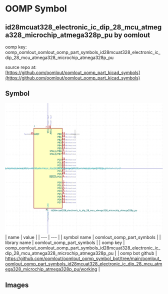 # OOMP Symbol  
## id28mcuat328_electronic_ic_dip_28_mcu_atmega328_microchip_atmega328p_pu  by oomlout  
  
oomp key: oomp_oomlout_oomlout_oomp_part_symbols_id28mcuat328_electronic_ic_dip_28_mcu_atmega328_microchip_atmega328p_pu  
  
source repo at: [https://github.com/oomlout/oomlout_oomp_part_kicad_symbols](https://github.com/oomlout/oomlout_oomp_part_kicad_symbols)  
## Symbol  
  
[![working.png](working_600.png)](working.png)  
| name | value | 
| --- | --- | 
| symbol name | oomlout_oomp_part_symbols | 
| library name | oomlout_oomp_part_symbols | 
| oomp key | oomp_oomlout_oomlout_oomp_part_symbols_id28mcuat328_electronic_ic_dip_28_mcu_atmega328_microchip_atmega328p_pu | 
| oomp bot github | https://github.com/oomlout/oomlout_oomp_symbol_bot/tree/main/oomlout_oomlout_oomp_part_symbols_id28mcuat328_electronic_ic_dip_28_mcu_atmega328_microchip_atmega328p_pu/working | 
## Images  
